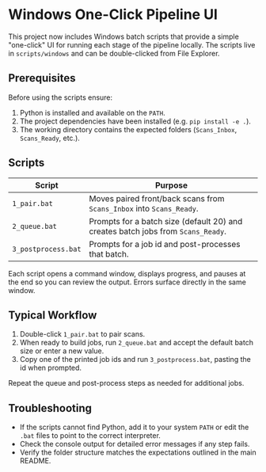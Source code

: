 # Windows One-Click Pipeline UI

This project now includes Windows batch scripts that provide a simple "one-click" UI for running each stage of the pipeline locally. The scripts live in `scripts/windows` and can be double-clicked from File Explorer.

## Prerequisites

Before using the scripts ensure:

1. Python is installed and available on the `PATH`.
2. The project dependencies have been installed (e.g. `pip install -e .`).
3. The working directory contains the expected folders (`Scans_Inbox`, `Scans_Ready`, etc.).

## Scripts

| Script | Purpose |
| --- | --- |
| `1_pair.bat` | Moves paired front/back scans from `Scans_Inbox` into `Scans_Ready`. |
| `2_queue.bat` | Prompts for a batch size (default 20) and creates batch jobs from `Scans_Ready`. |
| `3_postprocess.bat` | Prompts for a job id and post-processes that batch. |

Each script opens a command window, displays progress, and pauses at the end so you can review the output. Errors surface directly in the same window.

## Typical Workflow

1. Double-click `1_pair.bat` to pair scans.
2. When ready to build jobs, run `2_queue.bat` and accept the default batch size or enter a new value.
3. Copy one of the printed job ids and run `3_postprocess.bat`, pasting the id when prompted.

Repeat the queue and post-process steps as needed for additional jobs.

## Troubleshooting

- If the scripts cannot find Python, add it to your system `PATH` or edit the `.bat` files to point to the correct interpreter.
- Check the console output for detailed error messages if any step fails.
- Verify the folder structure matches the expectations outlined in the main README.
